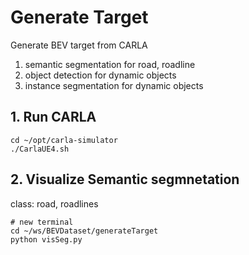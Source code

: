 # Generate Target

Generate BEV target from CARLA
1. semantic segmentation for road, roadline
2. object detection for dynamic objects
3. instance segmentation for dynamic objects


## 1. Run CARLA

    cd ~/opt/carla-simulator
    ./CarlaUE4.sh
## 2. Visualize Semantic segmnetation

class: road, roadlines

    # new terminal
    cd ~/ws/BEVDataset/generateTarget
    python visSeg.py